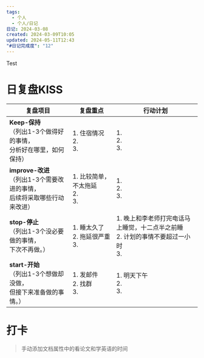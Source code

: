 ```yaml
---
tags:
  - 个人
  - 个人/日记
日记: 2024-03-08
created: 2024-03-09T10:05
updated: 2024-05-11T12:43
"#日记完成度": "12"
---
```

Test

# 日复盘KISS
| **复盘项目**                                             | **复盘重点**                   | **行动计划**                                            |
| ---------------------------------------------------- | -------------------------- | --------------------------------------------------- |
| **Keep-保持**<br>（列出1-3个做得好的事情，<br>   分析好在哪里，如何保持）     | 1.  住宿情况<br>2. <br>3.      | 1.  <br>2. <br>3.                                   |
| **improve-改进**<br>（列出1-3个需要改进的事情，<br>  后续将采取哪些行动来改进） | 1.  比较简单，不太拖延<br>2. <br>3. | 1.  <br>2. <br>3.                                   |
| **stop-停止**<br>（列出1-3个没必要做的事情，<br>下次不再做。）            | 1.  睡太久了<br>2. 拖延很严重<br>3. | 1.  晚上和李老师打完电话马上睡觉，十二点半之前睡<br>2. 计划的事情不要超过一小时<br>3. |
| **start-开始**<br>（列出1-3个想做却没做，<br>但接下来准备做的事情。）        | 1.  发邮件<br>2. 找群<br>3.     | 1.  明天下午<br>2. <br>3.                               |


# 打卡
> 手动添加文档属性中的看论文和学英语的时间


